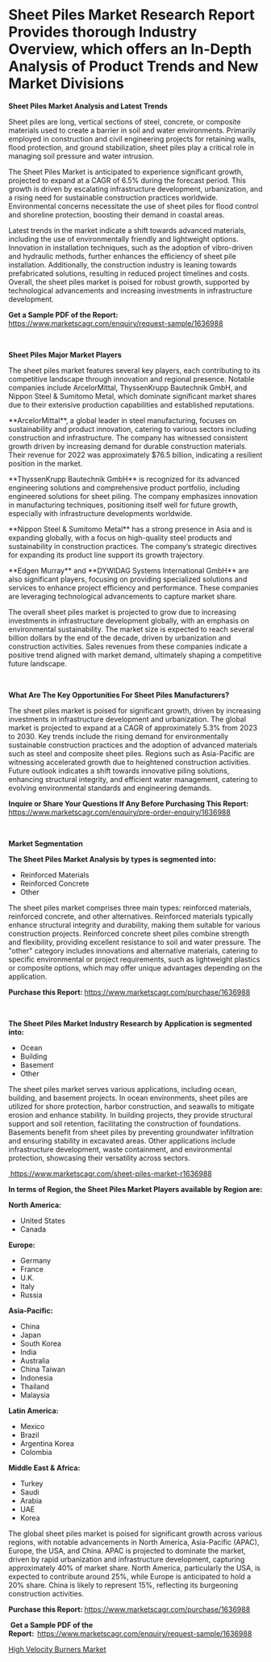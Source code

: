 <p><h1>Sheet Piles Market Research Report Provides thorough Industry Overview, which offers an In-Depth Analysis of Product Trends and New Market Divisions</h1></p><p><strong>Sheet Piles Market Analysis and Latest Trends</strong></p>
<p><p>Sheet piles are long, vertical sections of steel, concrete, or composite materials used to create a barrier in soil and water environments. Primarily employed in construction and civil engineering projects for retaining walls, flood protection, and ground stabilization, sheet piles play a critical role in managing soil pressure and water intrusion.</p><p>The Sheet Piles Market is anticipated to experience significant growth, projected to expand at a CAGR of 6.5% during the forecast period. This growth is driven by escalating infrastructure development, urbanization, and a rising need for sustainable construction practices worldwide. Environmental concerns necessitate the use of sheet piles for flood control and shoreline protection, boosting their demand in coastal areas.</p><p>Latest trends in the market indicate a shift towards advanced materials, including the use of environmentally friendly and lightweight options. Innovation in installation techniques, such as the adoption of vibro-driven and hydraulic methods, further enhances the efficiency of sheet pile installation. Additionally, the construction industry is leaning towards prefabricated solutions, resulting in reduced project timelines and costs. Overall, the sheet piles market is poised for robust growth, supported by technological advancements and increasing investments in infrastructure development.</p></p>
<p><strong>Get a Sample PDF of the Report:&nbsp;</strong> <a href="https://www.marketscagr.com/enquiry/request-sample/1636988?utm_campaign=2299&utm_medium=2&utm_source=Github&utm_content=ia&utm_term=17022025&utm_id=sheet-piles">https://www.marketscagr.com/enquiry/request-sample/1636988</a></p>
<p>&nbsp;</p>
<p><strong>Sheet Piles Major Market Players</strong></p>
<p><p>The sheet piles market features several key players, each contributing to its competitive landscape through innovation and regional presence. Notable companies include ArcelorMittal, ThyssenKrupp Bautechnik GmbH, and Nippon Steel & Sumitomo Metal, which dominate significant market shares due to their extensive production capabilities and established reputations.</p><p>**ArcelorMittal**, a global leader in steel manufacturing, focuses on sustainability and product innovation, catering to various sectors including construction and infrastructure. The company has witnessed consistent growth driven by increasing demand for durable construction materials. Their revenue for 2022 was approximately $76.5 billion, indicating a resilient position in the market.</p><p>**ThyssenKrupp Bautechnik GmbH** is recognized for its advanced engineering solutions and comprehensive product portfolio, including engineered solutions for sheet piling. The company emphasizes innovation in manufacturing techniques, positioning itself well for future growth, especially with infrastructure developments worldwide.</p><p>**Nippon Steel & Sumitomo Metal** has a strong presence in Asia and is expanding globally, with a focus on high-quality steel products and sustainability in construction practices. The company’s strategic directives for expanding its product line support its growth trajectory.</p><p>**Edgen Murray** and **DYWIDAG Systems International GmbH** are also significant players, focusing on providing specialized solutions and services to enhance project efficiency and performance. These companies are leveraging technological advancements to capture market share.</p><p>The overall sheet piles market is projected to grow due to increasing investments in infrastructure development globally, with an emphasis on environmental sustainability. The market size is expected to reach several billion dollars by the end of the decade, driven by urbanization and construction activities. Sales revenues from these companies indicate a positive trend aligned with market demand, ultimately shaping a competitive future landscape.</p></p>
<p>&nbsp;</p>
<p><strong>What Are The Key Opportunities For Sheet Piles Manufacturers?</strong></p>
<p><p>The sheet piles market is poised for significant growth, driven by increasing investments in infrastructure development and urbanization. The global market is projected to expand at a CAGR of approximately 5.3% from 2023 to 2030. Key trends include the rising demand for environmentally sustainable construction practices and the adoption of advanced materials such as steel and composite sheet piles. Regions such as Asia-Pacific are witnessing accelerated growth due to heightened construction activities. Future outlook indicates a shift towards innovative piling solutions, enhancing structural integrity, and efficient water management, catering to evolving environmental standards and engineering demands.</p></p>
<p><strong>Inquire or Share Your Questions If Any Before Purchasing This Report:</strong> <a href="https://www.marketscagr.com/enquiry/pre-order-enquiry/1636988?utm_campaign=2299&utm_medium=2&utm_source=Github&utm_content=ia&utm_term=17022025&utm_id=sheet-piles">https://www.marketscagr.com/enquiry/pre-order-enquiry/1636988</a></p>
<p>&nbsp;</p>
<p><strong>Market Segmentation</strong></p>
<p><strong>The Sheet Piles Market Analysis by types is segmented into:</strong></p>
<p><ul><li>Reinforced Materials</li><li>Reinforced Concrete</li><li>Other</li></ul></p>
<p><p>The sheet piles market comprises three main types: reinforced materials, reinforced concrete, and other alternatives. Reinforced materials typically enhance structural integrity and durability, making them suitable for various construction projects. Reinforced concrete sheet piles combine strength and flexibility, providing excellent resistance to soil and water pressure. The "other" category includes innovations and alternative materials, catering to specific environmental or project requirements, such as lightweight plastics or composite options, which may offer unique advantages depending on the application.</p></p>
<p><strong>Purchase this Report:&nbsp;</strong><a href="https://www.marketscagr.com/purchase/1636988?utm_campaign=2299&utm_medium=2&utm_source=Github&utm_content=ia&utm_term=17022025&utm_id=sheet-piles">https://www.marketscagr.com/purchase/1636988</a></p>
<p>&nbsp;</p>
<p><strong>The Sheet Piles Market Industry Research by Application is segmented into:</strong></p>
<p><ul><li>Ocean</li><li>Building</li><li>Basement</li><li>Other</li></ul></p>
<p><p>The sheet piles market serves various applications, including ocean, building, and basement projects. In ocean environments, sheet piles are utilized for shore protection, harbor construction, and seawalls to mitigate erosion and enhance stability. In building projects, they provide structural support and soil retention, facilitating the construction of foundations. Basements benefit from sheet piles by preventing groundwater infiltration and ensuring stability in excavated areas. Other applications include infrastructure development, waste containment, and environmental protection, showcasing their versatility across sectors.</p></p>
<p><a href="https://www.marketscagr.com/sheet-piles-market-r1636988?utm_campaign=2299&utm_medium=2&utm_source=Github&utm_content=ia&utm_term=17022025&utm_id=sheet-piles">&nbsp;https://www.marketscagr.com/sheet-piles-market-r1636988</a></p>
<p><strong>In terms of Region, the Sheet Piles Market Players available by Region are:</strong></p>
<p>
    <p> <strong> North America: </strong>
        <ul>
            <li>United States</li>
            <li>Canada</li>
        </ul>
        </p> 
    <p> <strong> Europe: </strong>
        <ul>
            <li>Germany</li>
            <li>France</li>
            <li>U.K.</li>
            <li>Italy</li>
            <li>Russia</li>
        </ul>
        </p> 
    <p> <strong> Asia-Pacific: </strong>
        <ul>
            <li>China</li>
            <li>Japan</li>
            <li>South Korea</li>
            <li>India</li>
            <li>Australia</li>
            <li>China Taiwan</li>
            <li>Indonesia</li>
            <li>Thailand</li>
            <li>Malaysia</li>
        </ul>
        </p> 
    <p> <strong> Latin America: </strong>
        <ul>
            <li>Mexico</li>
            <li>Brazil</li>
            <li>Argentina Korea</li>
            <li>Colombia</li>
        </ul>
        </p> 
    <p> <strong> Middle East & Africa: </strong>
        <ul>
            <li>Turkey</li>
            <li>Saudi</li>
            <li>Arabia</li>
            <li>UAE</li>
            <li>Korea</li>
        </ul>
    </p>
    </p>
<p><p>The global sheet piles market is poised for significant growth across various regions, with notable advancements in North America, Asia-Pacific (APAC), Europe, the USA, and China. APAC is projected to dominate the market, driven by rapid urbanization and infrastructure development, capturing approximately 40% of market share. North America, particularly the USA, is expected to contribute around 25%, while Europe is anticipated to hold a 20% share. China is likely to represent 15%, reflecting its burgeoning construction activities.</p></p>
<p><strong>Purchase this Report: </strong><a href="https://www.marketscagr.com/purchase/1636988?utm_campaign=2299&utm_medium=2&utm_source=Github&utm_content=ia&utm_term=17022025&utm_id=sheet-piles">https://www.marketscagr.com/purchase/1636988</a></p>
<p>&nbsp;<strong>Get a Sample PDF of the Report:&nbsp;&nbsp;</strong><a href="https://www.marketscagr.com/enquiry/request-sample/1636988?utm_campaign=2299&utm_medium=2&utm_source=Github&utm_content=ia&utm_term=17022025&utm_id=sheet-piles">https://www.marketscagr.com/enquiry/request-sample/1636988</a></p>
<p><strong></strong></p>
<p><p><a href="https://github.com/birnbaumbulah0/Market-Research-Report-List-1/blob/main/high-velocity-burners-market.md?utm_campaign=2299&utm_medium=2&utm_source=Github&utm_content=ia&utm_term=17022025&utm_id=sheet-piles">High Velocity Burners Market</a></p></p>